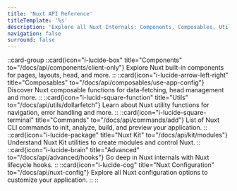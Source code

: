 ```yaml
---
title: 'Nuxt API Reference'
titleTemplate: '%s'
description: 'Explore all Nuxt Internals: Components, Composables, Utils, Commands and more.'
navigation: false
surround: false
---
```


::card-group
  ::card{icon="i-lucide-box" title="Components" to="/docs/api/components/client-only"}
  Explore Nuxt built-in components for pages, layouts, head, and more.
  ::
  ::card{icon="i-lucide-arrow-left-right" title="Composables" to="/docs/api/composables/use-app-config"}
  Discover Nuxt composable functions for data-fetching, head management and more.
  ::
  ::card{icon="i-lucid-square-function" title="Utils" to="/docs/api/utils/dollarfetch"}
  Learn about Nuxt utility functions for navigation, error handling and more.
  ::
  ::card{icon="i-lucide-square-terminal" title="Commands" to="/docs/api/commands/add"}
  List of Nuxt CLI commands to init, analyze, build, and preview your application.
  ::
  ::card{icon="i-lucide-package" title="Nuxt Kit" to="/docs/api/kit/modules"}
  Understand Nuxt Kit utilities to create modules and control Nuxt.
  ::
  ::card{icon="i-lucide-brain" title="Advanced" to="/docs/api/advanced/hooks"}
  Go deep in Nuxt internals with Nuxt lifecycle hooks.
  ::
  ::card{icon="i-lucide-cog" title="Nuxt Configuration" to="/docs/api/nuxt-config"}
  Explore all Nuxt configuration options to customize your application.
  ::
::
